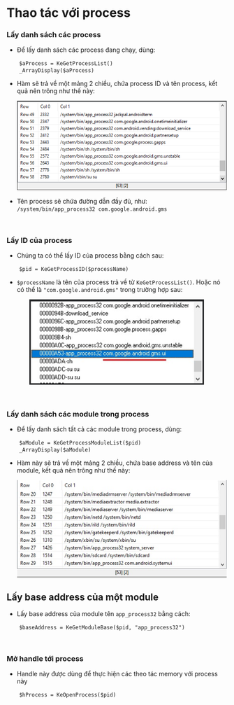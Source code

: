 # Thao tác với process
### Lấy danh sách các process
- Để lấy danh sách các process đang chạy, dùng:
```autoit
    $aProcess = KeGetProcessList()
    _ArrayDisplay($aProcess)
```
- Hàm sẽ trả về một mảng 2 chiều, chứa process ID và tên process, kết quả nên trông như thế này:<p align="center"><img src="https://raw.githubusercontent.com/thedemons/kesh-autoit/main/documentation/process/getprocesslistresult.png" width="500"></p>
- Tên process sẽ chứa đường dẫn đầy đủ, như: ```/system/bin/app_process32 com.google.android.gms```

<br>

### Lấy ID của process
- Chúng ta có thể lấy ID của process bằng cách sau:
```autoit
    $pid = KeGetProcessID($processName)
```
- ```$processName``` là tên của process trả về từ ```KeGetProcessList()```. Hoặc nó có thể là ```"com.google.android.gms"``` trong trường hợp sau:
<p align="center"><img src="https://raw.githubusercontent.com/thedemons/kesh-autoit/main/documentation/process/ce_processlist.jpg" width="400"></p>

<br>

### Lấy danh sách các module trong process
- Để lấy danh sách tất cả các module trong process, dùng:
```autoit
    $aModule = KeGetProcessModuleList($pid)
    _ArrayDisplay($aModule)
```
- Hàm này sẽ trả về một mảng 2 chiều, chứa base address và tên của module, kết quả nên trông như thế này:<p align="center"><img src="https://raw.githubusercontent.com/thedemons/kesh-autoit/main/documentation/process/getprocessmodulelistresult.jpg" width="500"></p>

## Lấy base address của một module
- Lấy base address của module tên ```app_process32``` bằng cách:
```autoit
    $baseAddress = KeGetModuleBase($pid, "app_process32")
```

<br>

### Mở handle tới process
- Handle này được dùng để thực hiện các theo tác memory với process này
```autoit
    $hProcess = KeOpenProcess($pid)
```
